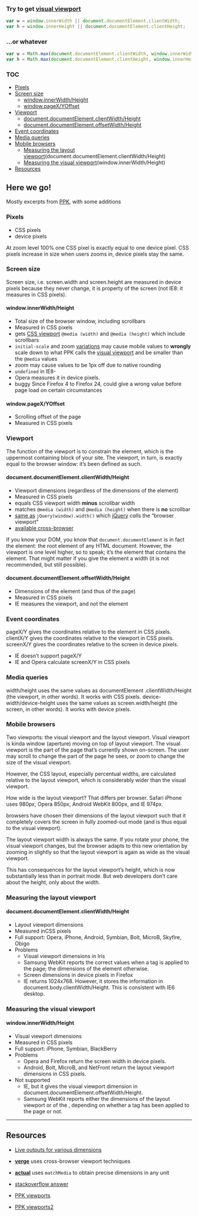 ### Try to get [visual viewport][5]
```js
var w = window.innerWidth || document.documentElement.clientWidth;
var h = window.innerHeight || document.documentElement.clientHeight;
```
### ...or whatever
```js
var w = Math.max(document.documentElement.clientWidth, window.innerWidth || 0)
var h = Math.max(document.documentElement.clientHeight, window.innerHeight || 0)
```
### TOC
- [Pixels](#pixels)
- [Screen size](#screen-size)
  - [window.innerWidth/Height](#windowinnerwidthheight)
  - [window.pageX/YOffset](#windowpagexyoffset)
- [Viewport](#viewport)
  - [document.documentElement.clientWidth/Height](#documentdocumentelementclientwidthheight)
  - [document.documentElement.offsetWidth/Height](#documentdocumentelementoffsetwidthheight)
- [Event coordinates](#event-coordinates)
- [Media queries](#media-queries)
- [Mobile browsers](#mobile-browsers)
  - [Measuring the layout viewport](#measuring-the-layout-viewport)(document.documentElement.clientWidth/Height)
  - [Measuring the visual viewport](#measuring-the-visual-viewport)(window.innerWidth/Height)
- [Resources](#resources)

## Here we go!
Mostly excerpts from [PPK][PPK viewports], with some additions

### Pixels
- CSS pixels
- device pixels

At zoom level 100% one CSS pixel is exactly equal to one device pixel.
CSS pixels increase in size when users zooms in, device pixels stay the same.

### Screen size
Screen size, i.e. screen.width and screen.height are measured in device pixels because they never change,
it is property of the screen (not IE8: it measures in CSS pixels).

#### window.innerWidth/Height
- Total size of the browser window, including scrollbars
- Measured in CSS pixels
- gets [CSS viewport][3] `@media (width)` and `@media (height)` which include scrollbars
- `initial-scale` and zoom [variations][4] may cause mobile values to <b>wrongly</b> scale down to what PPK calls the [visual viewport][5] and be smaller than the `@media` values
- zoom may cause values to be 1px off due to native rounding
- `undefined` in IE8-
- Opera measures it in device pixels.
- buggy Since Firefox 4 to Firefox 24, could give a wrong value before page load on certain circumstances

#### window.pageX/YOffset
- Scrolling offset of the page
- Measured in CSS pixels

### Viewport
The function of the viewport is to constrain the <html> element, which is the uppermost containing block of your site.
The viewport, in turn, is exactly equal to the browser window: it’s been defined as such.

#### document.documentElement.clientWidth/Height
- Viewport dimensions (regardless of the dimensions of the <html> element)
- Measured in CSS pixels
- equals CSS viewport width **minus** scrollbar width
- matches `@media (width)` and `@media (height)` when there is **no** scrollbar
- [same as][6] `jQuery(window).width()` which [jQuery][7] *calls* the <q>browser viewport</q>
- [available cross-browser][8]

If you know your DOM, you know that `document.documentElement` is in fact the <html> element: the root element of any HTML document.
However, the viewport is one level higher, so to speak; it’s the element that contains the <html> element.
That might matter if you give the <html> element a width (it is  not recommended, but still possible).

#### document.documentElement.offsetWidth/Height
- Dimensions of the <html> element (and thus of the page)
- Measured in CSS pixels
- IE measures the viewport, and not the <html> element

### Event coordinates
pageX/Y gives the coordinates relative to the <html> element in CSS pixels.
clientX/Y gives the coordinates relative to the viewport in CSS pixels.
screenX/Y gives the coordinates relative to the screen in device pixels.
- IE doesn’t support pageX/Y
- IE and Opera calculate screenX/Y in CSS pixels

### Media queries
width/height uses the same values as documentElement .clientWidth/Height (the viewport, in other words). It works with CSS pixels.
device-width/device-height uses the same values as screen.width/height (the screen, in other words). It works with device pixels.

### Mobile browsers
Two viewports: the visual viewport and the layout viewport.
Visual viewport is kinda window (aperture) moving on top of layout viewport.
The visual viewport is the part of the page that’s currently shown on-screen. The user may scroll to change the part of the page he sees, or zoom to change the size of the visual viewport.

However, the CSS layout, especially percentual widths, are calculated relative to the layout viewport, which is considerably wider than the visual viewport.

How wide is the layout viewport? That differs per browser. Safari iPhone uses 980px, Opera 850px, Android WebKit 800px, and IE 974px.

browsers have chosen their dimensions of the layout viewport such that it completely covers the screen in fully zoomed-out mode (and is thus equal to the visual viewport).

The layout viewport width is always the same. If you rotate your phone, the visual viewport changes, but the browser adapts to this new orientation by zooming in slightly so that the layout viewport is again as wide as the visual viewport.

This has consequences for the layout viewport’s height, which is now substantially less than in portrait mode. But web developers don’t care about the height, only about the width.

### Measuring the layout viewport
#### document.documentElement.clientWidth/Height
- Layout viewport dimensions
- Measured inCSS pixels
- Full support: Opera, iPhone, Android, Symbian, Bolt, MicroB, Skyfire, Obigo
- Problems
  - Visual viewport dimensions in Iris
  - Samsung WebKit reports the correct values when a <meta viewport> tag is applied to the page; the dimensions of the <html> element otherwise.
  - Screen dimensions in device pixels in Firefox
  - IE returns 1024x768. However, it stores the information in document.body.clientWidth/Height. This is consistent with IE6 desktop.

### Measuring the visual viewport
#### window.innerWidth/Height
- Visual viewport dimensions
- Measured in CSS pixels
- Full support: iPhone, Symbian, BlackBerry
- Problems
  - Opera and Firefox return the screen width in device pixels.
  - Android, Bolt, MicroB, and NetFront return the layout viewport dimensions in CSS pixels.
- Not supported
  - IE, but it gives the visual viewport dimension in document.documentElement.offsetWidth/Height.
  - Samsung WebKit reports either the dimensions of the layout viewport or of the <html>, depending on whether a <meta viewport> tag has been applied to the page or not.

---
## Resources

- [Live outputs for various dimensions][9] 
- [<b>verge</b>][10] uses cross-browser viewport techniques 
- [<b>actual</b>][11] uses `matchMedia` to obtain precise dimensions in any unit
- [stackoverflow answer][stackoverflow answer]
- [PPK viewports][PPK viewports]
- [PPK viewports2][PPK viewports2]

  [PPK viewports]: http://www.quirksmode.org/mobile/viewports.html
  [PPK viewports2]: http://www.quirksmode.org/mobile/viewports2.html
  [1]: http://dev.w3.org/csswg/mediaqueries/#width
  [2]: http://dev.w3.org/csswg/mediaqueries/#height
  [3]: http://www.w3.org/TR/CSS2/visuren.html#viewport
  [4]: https://github.com/ryanve/verge/issues/13
  [5]: http://www.quirksmode.org/mobile/viewports2.html
  [6]: https://github.com/jquery/jquery/blob/1.9.1/src/dimensions.js#L12-L17
  [7]: https://api.jquery.com/width/
  [8]: http://www.quirksmode.org/mobile/tableViewport.html
  [9]: http://ryanve.com/lab/dimensions/
  [10]: http://github.com/ryanve/verge
  [11]: http://github.com/ryanve/actual
  [stackoverflow answer]: http://stackoverflow.com/questions/1248081/get-the-browser-viewport-dimensions-with-javascript
